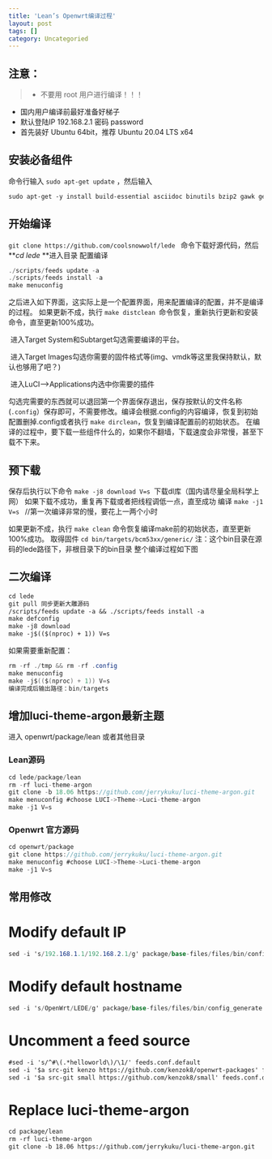 ```yaml
---
title: 'Lean’s Openwrt编译过程'
layout: post
tags: []
category: Uncategoried
---
```

## 注意：
> - 不要用 root 用户进行编译！！！
- 国内用户编译前最好准备好梯子
- 默认登陆IP 192.168.2.1 密码 password
- 首先装好 Ubuntu 64bit，推荐 Ubuntu 20.04 LTS x64

## 安装必备组件
命令行输入 `sudo apt-get update` ，然后输入
```asp
sudo apt-get -y install build-essential asciidoc binutils bzip2 gawk gettext git libncurses5-dev libz-dev patch python3 python2.7 unzip zlib1g-dev lib32gcc1 libc6-dev-i386 subversion flex uglifyjs git-core gcc-multilib p7zip p7zip-full msmtp libssl-dev texinfo libglib2.0-dev xmlto qemu-utils upx libelf-dev autoconf automake libtool autopoint device-tree-compiler g++-multilib antlr3 gperf wget curl swig rsync
```
## 开始编译
`git clone https://github.com/coolsnowwolf/lede `
命令下载好源代码，然后 ***cd lede* **进入目录
配置编译
```java
./scripts/feeds update -a 
./scripts/feeds install -a
make menuconfig 
```
之后进入如下界面，这实际上是一个配置界面，用来配置编译的配置，并不是编译的过程。
如果更新不成，执行 `make distclean `命令恢复，重新执行更新和安装命令，直至更新100%成功。

 进入Target System和Subtarget勾选需要编译的平台。

 进入Target Images勾选你需要的固件格式等(img、vmdk等这里我保持默认，默认也够用了吧？)

 进入LuCI–>Applications内选中你需要的插件





勾选完需要的东西就可以退回第一个界面保存退出，保存按默认的文件名称(`.config`）保存即可，不需要修改。编译会根据.config的内容编译，恢复到初始配置删掉.config或者执行 `make dirclean`，恢复到编译配置前的初始状态。
在编译的过程中，要下载一些组件什么的，如果你不翻墙，下载速度会非常慢，甚至下载不下来。
## 预下载 
保存后执行以下命令 
`make -j8 download V=s `下载dl库（国内请尽量全局科学上网）
如果下载不成功，重复再下载或者把线程调低一点，直至成功
编译
`make -j1 V=s `   //第一次编译非常的慢，要花上一两个小时


如果更新不成，执行 `make clean` 命令恢复编译make前的初始状态，直至更新100%成功。
取得固件
`cd bin/targets/bcm53xx/generic/`
注：这个bin目录在源码的lede路径下，非根目录下的bin目录
整个编译过程如下图

## 二次编译
```asp
cd lede
git pull 同步更新大雕源码
/scripts/feeds update -a && ./scripts/feeds install -a
make defconfig
make -j8 download
make -j$(($(nproc) + 1)) V=s
```
如果需要重新配置：
```csharp
rm -rf ./tmp && rm -rf .config
make menuconfig
make -j$(($(nproc) + 1)) V=s
编译完成后输出路径：bin/targets
```
## 增加luci-theme-argon最新主题
进入 openwrt/package/lean 或者其他目录
### Lean源码
```csharp
cd lede/package/lean  
rm -rf luci-theme-argon  
git clone -b 18.06 https://github.com/jerrykuku/luci-theme-argon.git  
make menuconfig #choose LUCI->Theme->Luci-theme-argon  
make -j1 V=s  
```

### Openwrt 官方源码
```csharp
cd openwrt/package
git clone https://github.com/jerrykuku/luci-theme-argon.git  
make menuconfig #choose LUCI->Theme->Luci-theme-argon  
make -j1 V=s  
```


## 常用修改
# Modify default IP
```csharp
sed -i 's/192.168.1.1/192.168.2.1/g' package/base-files/files/bin/config_generate
```

# Modify default hostname
```csharp
sed -i 's/OpenWrt/LEDE/g' package/base-files/files/bin/config_generate
```

# Uncomment a feed source
```asp
#sed -i 's/^#\(.*helloworld\)/\1/' feeds.conf.default
sed -i '$a src-git kenzo https://github.com/kenzok8/openwrt-packages' feeds.conf.default
sed -i '$a src-git small https://github.com/kenzok8/small' feeds.conf.default

```
# Replace luci-theme-argon
```asp
cd package/lean  
rm -rf luci-theme-argon  
git clone -b 18.06 https://github.com/jerrykuku/luci-theme-argon.git  
```